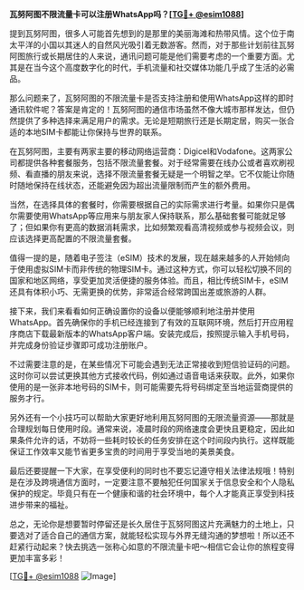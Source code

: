 **瓦努阿图不限流量卡可以注册WhatsApp吗？[[TG💪+ @esim1088](https://t.me/s/esim1088)]**

提到瓦努阿图，很多人可能首先想到的是那里的美丽海滩和热带风情。这个位于南太平洋的小国以其迷人的自然风光吸引着无数游客。然而，对于那些计划前往瓦努阿图旅行或长期居住的人来说，通讯问题可能是他们需要考虑的一个重要方面。尤其是在当今这个高度数字化的时代，手机流量和社交媒体功能几乎成了生活的必需品。

那么问题来了，瓦努阿图的不限流量卡是否支持注册和使用WhatsApp这样的即时通讯软件呢？答案是肯定的！瓦努阿图的通信市场虽然不像大城市那样发达，但仍然提供了多种选择来满足用户的需求。无论是短期旅行还是长期定居，购买一张合适的本地SIM卡都能让你保持与世界的联系。

在瓦努阿图，主要有两家主要的移动网络运营商：Digicel和Vodafone。这两家公司都提供各种套餐服务，包括不限流量套餐。对于经常需要在线办公或者喜欢刷视频、看直播的朋友来说，选择不限流量套餐无疑是一个明智之举。它不仅能让你随时随地保持在线状态，还能避免因为超出流量限制而产生的额外费用。

当然，在选择具体的套餐时，你需要根据自己的实际需求进行考量。如果你只是偶尔需要使用WhatsApp等应用来与朋友家人保持联系，那么基础套餐可能就足够了；但如果你有更高的数据消耗需求，比如频繁观看高清视频或参与视频会议，则应该选择更高配置的不限流量套餐。

值得一提的是，随着电子签注（eSIM）技术的发展，现在越来越多的人开始倾向于使用虚拟SIM卡而非传统的物理SIM卡。通过这种方式，你可以轻松切换不同的国家和地区网络，享受更加灵活便捷的服务体验。而且，相比传统SIM卡，eSIM还具有体积小巧、无需更换的优势，非常适合经常跨国出差或旅游的人群。

接下来，我们来看看如何正确设置你的设备以便能够顺利地注册并使用WhatsApp。首先确保你的手机已经连接到了有效的互联网环境，然后打开应用程序商店下载最新版本的WhatsApp客户端。安装完成后，按照提示输入手机号码，并完成身份验证步骤即可成功注册账户。

不过需要注意的是，在某些情况下可能会遇到无法正常接收到短信验证码的问题。这时你可以尝试更换其他方式接收代码，例如通过语音电话来获取。此外，如果你使用的是一张非本地号码的SIM卡，则可能需要先将号码绑定至当地运营商提供的服务才行。

另外还有一个小技巧可以帮助大家更好地利用瓦努阿图的无限流量资源——那就是合理规划每日使用时段。通常来说，凌晨时段的网络速度会更快且更稳定，因此如果条件允许的话，不妨将一些耗时较长的任务安排在这个时间段内执行。这样既能保证工作效率又能节省更多宝贵的时间用于享受当地的美景美食。

最后还要提醒一下大家，在享受便利的同时也不要忘记遵守相关法律法规哦！特别是在涉及跨境通信方面时，一定要注意不要触犯任何国家关于信息安全和个人隐私保护的规定。毕竟只有在一个健康和谐的社会环境中，每个人才能真正享受到科技进步带来的福祉。

总之，无论你是想要暂时停留还是长久居住于瓦努阿图这片充满魅力的土地上，只要选对了适合自己的通信方案，就能轻松实现与外界无缝沟通的梦想啦！所以还不赶紧行动起来？快去挑选一张称心如意的不限流量卡吧～相信它会让你的旅程变得更加丰富多彩！

[[TG💪+ @esim1088](https://t.me/s/esim1088) ![Image](https://i.postimg.cc/4NQfJmqS/Snipaste-2025-05-13-00-14-12.png)]